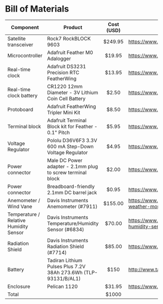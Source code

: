 # Bill of Materials


| Component | Product | Cost (USD) | URL |
| --- | --- | :---: | --- |
| Satellite transceiver | Rock7 RockBLOCK 9603 | $249.95 | https://www.rock7.com/shop-product-detail?productId=51 |
| Microcontroller | Adafruit Feather M0 Adalogger | $19.95 | https://www.adafruit.com/product/2796 |
| Real-time clock | Adafruit DS3231 Precision RTC FeatherWing | $13.95 | https://www.adafruit.com/product/3028 |
| Real-time clock battery | CR1220 12mm Diameter - 3V Lithium Coin Cell Battery | $2.50 | https://www.adafruit.com/product/380 |
| Protoboard | Adafruit FeatherWing Tripler Mini Kit | $8.50 | https://www.adafruit.com/product/3417 |
| Terminal block | Adafruit Terminal Block kit for Feather - 0.1" Pitch | $5.95 | https://www.adafruit.com/product/3173 |
| Voltage Regulator | Pololu D36V6F3 3.3V 600 mA Step-Down Voltage Regulator | $4.95 | https://www.pololu.com/product/3791 |
| Power connector | Male DC Power adapter - 2.1mm plug to screw terminal block | $2.00 | https://www.adafruit.com/product/369 |
| Power connector | Breadboard-friendly 2.1mm DC barrel jack | $0.95 | https://www.adafruit.com/product/373 |
| Anemometer / Wind Vane | Davis Instruments Anemometer (#7911) | $155.00 | https://www.davisinstruments.com/product/anemometer-for-weather-monitor-or-wizard/ |
| Temperature / Relative Humidity Sensor | Davis Instruments Temperature/Humidity Sensor (#6834) | $70.00 | https://www.davisinstruments.com/product/temperature-humidity-sensor/ |
| Radiation Shield | Davis Instruments Radiation Shield (#7714) | $85.00 | https://www.davisinstruments.com/product/radiation-shield/ |
| Battery |	Tadiran	Lithium Pulses Plus 7.2V 38Ah 273.6Wh (TLP-93131/B/AL1) | $150 | http://www.tadiranbat.com/assets/tlp-93121-b-al1.pdf |
| Enclosure | Pelican 1120 | $31.95 | https://www.pelican.com/us/en/product/cases/protector/1120 |
| Total |  | $1000 | |
